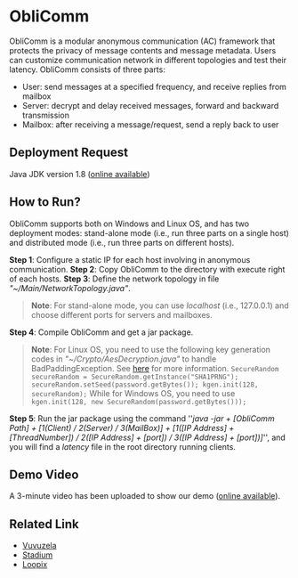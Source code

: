 # ObliComm

ObliComm is a modular anonymous communication (AC) framework that protects the privacy of message contents and message metadata. Users can customize communication network in different topologies and test their latency. ObliComm consists of three parts:

 - User: send messages at a specified frequency, and receive replies from mailbox
 - Server: decrypt and delay received messages, forward and backward transmission
 - Mailbox: after receiving a message/request, send a reply back to user

## Deployment Request

Java JDK version 1.8 ([online available]([https://www.oracle.com/technetwork/java/javase/downloads/jdk8-downloads-2133151.html](https://www.oracle.com/technetwork/java/javase/downloads/jdk8-downloads-2133151.html)))

## How to Run?

ObliComm supports both on Windows and Linux OS, and has two deployment modes: stand-alone mode (i.e., run three parts on a single host) and distributed mode (i.e., run three parts on different hosts).

**Step 1**: Configure a static IP for each host involving in anonymous communication.
**Step 2**: Copy ObliComm to the directory with execute right of each hosts.
**Step 3**: Define the network topology in file *"~/Main/NetworkTopology.java"*.
> **Note**:   For stand-alone mode, you can use *localhost* (i.e., 127.0.0.1) and choose different ports for servers and mailboxes.
 
**Step 4**: Compile ObliComm and get a jar package.
> **Note**:  For Linux OS, you need to use the following key generation codes in *"~/Crypto/AesDecryption.java"* to handle BadPaddingException. See [here](https://stackoverflow.com/questions/8049872/given-final-block-not-properly-padded) for more information.
> `SecureRandom secureRandom = SecureRandom.getInstance("SHA1PRNG");
> secureRandom.setSeed(password.getBytes());
   kgen.init(128, secureRandom);`
   While for Windows OS, you need to use `kgen.init(128, new SecureRandom(password.getBytes()));`

**Step 5**: Run the jar package using the command ''*java -jar + [ObliComm Path] + [1(Client) / 2(Server) / 3(MailBox)] + [1([IP Address] + [ThreadNumber]) / 2([IP Address] + [port]) / 3([IP Address] + [port])]*'', and you will find a *latency* file in the root directory running clients.

## Demo Video

A 3-minute video has been uploaded to show our demo ([online available]()).

## Related Link

 - [Vuvuzela]([https://github.com/vuvuzela/vuvuzela](https://github.com/vuvuzela/vuvuzela))
 - [Stadium]([https://github.com/nirvantyagi/stadium](https://github.com/nirvantyagi/stadium))
 - [Loopix]([https://github.com/UCL-InfoSec/loopix](https://github.com/UCL-InfoSec/loopix))
